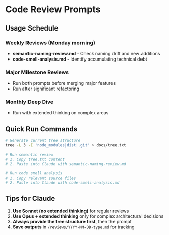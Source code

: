 # Code Review Prompts

## Usage Schedule

### Weekly Reviews (Monday morning)
- **semantic-naming-review.md** - Check naming drift and new additions
- **code-smell-analysis.md** - Identify accumulating technical debt

### Major Milestone Reviews
- Run both prompts before merging major features
- Run after significant refactoring

### Monthly Deep Dive
- Run with extended thinking on complex areas

## Quick Run Commands

```bash
# Generate current tree structure
tree -L 3 -I 'node_modules|dist|.git' > docs/tree.txt

# Run semantic review
# 1. Copy tree.txt content
# 2. Paste into Claude with semantic-naming-review.md

# Run code smell analysis  
# 1. Copy relevant source files
# 2. Paste into Claude with code-smell-analysis.md
```

## Tips for Claude

1. **Use Sonnet (no extended thinking)** for regular reviews
2. **Use Opus + extended thinking** only for complex architectural decisions
3. **Always provide the tree structure first**, then the prompt
4. **Save outputs** in `/reviews/YYYY-MM-DD-type.md` for tracking
